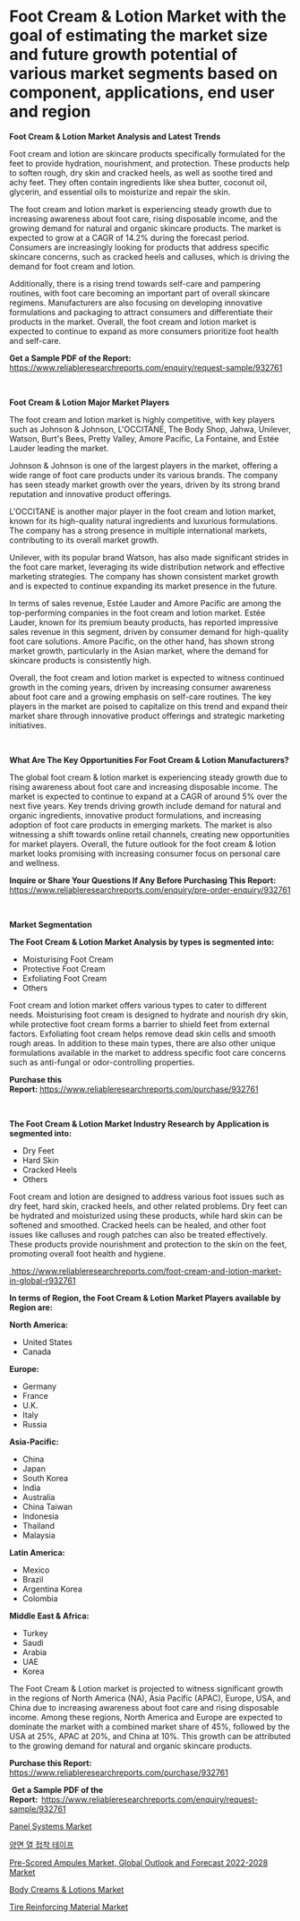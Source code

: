 <p><h1>Foot Cream & Lotion Market with the goal of estimating the market size and future growth potential of various market segments based on component, applications, end user and region</h1></p><p><strong>Foot Cream & Lotion Market Analysis and Latest Trends</strong></p>
<p><p>Foot cream and lotion are skincare products specifically formulated for the feet to provide hydration, nourishment, and protection. These products help to soften rough, dry skin and cracked heels, as well as soothe tired and achy feet. They often contain ingredients like shea butter, coconut oil, glycerin, and essential oils to moisturize and repair the skin.</p><p>The foot cream and lotion market is experiencing steady growth due to increasing awareness about foot care, rising disposable income, and the growing demand for natural and organic skincare products. The market is expected to grow at a CAGR of 14.2% during the forecast period. Consumers are increasingly looking for products that address specific skincare concerns, such as cracked heels and calluses, which is driving the demand for foot cream and lotion.</p><p>Additionally, there is a rising trend towards self-care and pampering routines, with foot care becoming an important part of overall skincare regimens. Manufacturers are also focusing on developing innovative formulations and packaging to attract consumers and differentiate their products in the market. Overall, the foot cream and lotion market is expected to continue to expand as more consumers prioritize foot health and self-care.</p></p>
<p><strong>Get a Sample PDF of the Report:&nbsp;</strong> <a href="https://www.reliableresearchreports.com/enquiry/request-sample/932761">https://www.reliableresearchreports.com/enquiry/request-sample/932761</a></p>
<p>&nbsp;</p>
<p><strong>Foot Cream & Lotion Major Market Players</strong></p>
<p><p>The foot cream and lotion market is highly competitive, with key players such as Johnson & Johnson, L'OCCITANE, The Body Shop, Jahwa, Unilever, Watson, Burt's Bees, Pretty Valley, Amore Pacific, La Fontaine, and Estée Lauder leading the market. </p><p>Johnson & Johnson is one of the largest players in the market, offering a wide range of foot care products under its various brands. The company has seen steady market growth over the years, driven by its strong brand reputation and innovative product offerings.</p><p>L'OCCITANE is another major player in the foot cream and lotion market, known for its high-quality natural ingredients and luxurious formulations. The company has a strong presence in multiple international markets, contributing to its overall market growth.</p><p>Unilever, with its popular brand Watson, has also made significant strides in the foot care market, leveraging its wide distribution network and effective marketing strategies. The company has shown consistent market growth and is expected to continue expanding its market presence in the future.</p><p>In terms of sales revenue, Estée Lauder and Amore Pacific are among the top-performing companies in the foot cream and lotion market. Estée Lauder, known for its premium beauty products, has reported impressive sales revenue in this segment, driven by consumer demand for high-quality foot care solutions. Amore Pacific, on the other hand, has shown strong market growth, particularly in the Asian market, where the demand for skincare products is consistently high.</p><p>Overall, the foot cream and lotion market is expected to witness continued growth in the coming years, driven by increasing consumer awareness about foot care and a growing emphasis on self-care routines. The key players in the market are poised to capitalize on this trend and expand their market share through innovative product offerings and strategic marketing initiatives.</p></p>
<p>&nbsp;</p>
<p><strong>What Are The Key Opportunities For Foot Cream & Lotion Manufacturers?</strong></p>
<p><p>The global foot cream & lotion market is experiencing steady growth due to rising awareness about foot care and increasing disposable income. The market is expected to continue to expand at a CAGR of around 5% over the next five years. Key trends driving growth include demand for natural and organic ingredients, innovative product formulations, and increasing adoption of foot care products in emerging markets. The market is also witnessing a shift towards online retail channels, creating new opportunities for market players. Overall, the future outlook for the foot cream & lotion market looks promising with increasing consumer focus on personal care and wellness.</p></p>
<p><strong>Inquire or Share Your Questions If Any Before Purchasing This Report:</strong> <a href="https://www.reliableresearchreports.com/enquiry/pre-order-enquiry/932761">https://www.reliableresearchreports.com/enquiry/pre-order-enquiry/932761</a></p>
<p>&nbsp;</p>
<p><strong>Market Segmentation</strong></p>
<p><strong>The Foot Cream & Lotion Market Analysis by types is segmented into:</strong></p>
<p><ul><li>Moisturising Foot Cream</li><li>Protective Foot Cream</li><li>Exfoliating Foot Cream</li><li>Others</li></ul></p>
<p><p>Foot cream and lotion market offers various types to cater to different needs. Moisturising foot cream is designed to hydrate and nourish dry skin, while protective foot cream forms a barrier to shield feet from external factors. Exfoliating foot cream helps remove dead skin cells and smooth rough areas. In addition to these main types, there are also other unique formulations available in the market to address specific foot care concerns such as anti-fungal or odor-controlling properties.</p></p>
<p><strong>Purchase this Report:&nbsp;</strong><a href="https://www.reliableresearchreports.com/purchase/932761">https://www.reliableresearchreports.com/purchase/932761</a></p>
<p>&nbsp;</p>
<p><strong>The Foot Cream & Lotion Market Industry Research by Application is segmented into:</strong></p>
<p><ul><li>Dry Feet</li><li>Hard Skin</li><li>Cracked Heels</li><li>Others</li></ul></p>
<p><p>Foot cream and lotion are designed to address various foot issues such as dry feet, hard skin, cracked heels, and other related problems. Dry feet can be hydrated and moisturized using these products, while hard skin can be softened and smoothed. Cracked heels can be healed, and other foot issues like calluses and rough patches can also be treated effectively. These products provide nourishment and protection to the skin on the feet, promoting overall foot health and hygiene.</p></p>
<p><a href="https://www.reliableresearchreports.com/foot-cream-and-lotion-market-in-global-r932761">&nbsp;https://www.reliableresearchreports.com/foot-cream-and-lotion-market-in-global-r932761</a></p>
<p><strong>In terms of Region, the Foot Cream & Lotion Market Players available by Region are:</strong></p>
<p>
    <p> <strong> North America: </strong>
        <ul>
            <li>United States</li>
            <li>Canada</li>
        </ul>
        </p> 
    <p> <strong> Europe: </strong>
        <ul>
            <li>Germany</li>
            <li>France</li>
            <li>U.K.</li>
            <li>Italy</li>
            <li>Russia</li>
        </ul>
        </p> 
    <p> <strong> Asia-Pacific: </strong>
        <ul>
            <li>China</li>
            <li>Japan</li>
            <li>South Korea</li>
            <li>India</li>
            <li>Australia</li>
            <li>China Taiwan</li>
            <li>Indonesia</li>
            <li>Thailand</li>
            <li>Malaysia</li>
        </ul>
        </p> 
    <p> <strong> Latin America: </strong>
        <ul>
            <li>Mexico</li>
            <li>Brazil</li>
            <li>Argentina Korea</li>
            <li>Colombia</li>
        </ul>
        </p> 
    <p> <strong> Middle East & Africa: </strong>
        <ul>
            <li>Turkey</li>
            <li>Saudi</li>
            <li>Arabia</li>
            <li>UAE</li>
            <li>Korea</li>
        </ul>
    </p>
    </p>
<p><p>The Foot Cream & Lotion market is projected to witness significant growth in the regions of North America (NA), Asia Pacific (APAC), Europe, USA, and China due to increasing awareness about foot care and rising disposable income. Among these regions, North America and Europe are expected to dominate the market with a combined market share of 45%, followed by the USA at 25%, APAC at 20%, and China at 10%. This growth can be attributed to the growing demand for natural and organic skincare products.</p></p>
<p><strong>Purchase this Report: </strong><a href="https://www.reliableresearchreports.com/purchase/932761">https://www.reliableresearchreports.com/purchase/932761</a></p>
<p>&nbsp;<strong>Get a Sample PDF of the Report:&nbsp;&nbsp;</strong><a href="https://www.reliableresearchreports.com/enquiry/request-sample/932761">https://www.reliableresearchreports.com/enquiry/request-sample/932761</a></p>
<p><strong></strong></p>
<p><p><a href="https://medium.com/@skylareaver78567/mapping-the-panel-systems-market-trends-challenges-and-breakthroughs-2024-2031-b8e9af66cef1">Panel Systems Market</a></p><p><a href="https://github.com/mdmazharulnwr786/Market-Research-Report-List-2/blob/main/7461987108139.md">양면 열 접착 테이프</a></p><p><a href="https://issuu.com/reportprime-2/docs/pre-scored-ampules-market-global-ou_e434261a03f89b">Pre-Scored Ampules Market, Global Outlook and Forecast 2022-2028 Market</a></p><p><a href="https://github.com/guneycigdem35/Market-Research-Report-List-4/blob/main/body-creams-lotions-market.md">Body Creams & Lotions Market</a></p><p><a href="https://github.com/mabutironaldo/Market-Research-Report-List-6/blob/main/tire-reinforcing-material-market.md">Tire Reinforcing Material Market</a></p></p>